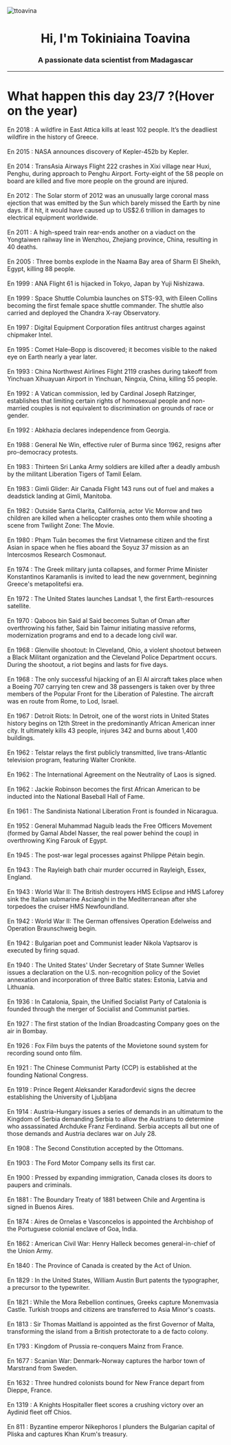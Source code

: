 
<p align="left"> <img src="https://komarev.com/ghpvc/?username=ttoavina&label=Profile%20views&color=0e75b6&style=flat" alt="ttoavina" /> </p>
<h1 align="center">Hi, I'm Tokiniaina Toavina</h1>
<h3 align="center">A passionate data scientist from Madagascar</h3>
    
<hr/>
<h1> What happen this day 23/7 ?(Hover on the year)</h1>

En 2018 : A wildfire in East Attica kills at least 102 people. It’s the deadliest wildfire in the history of Greece.
<br/><br/>
En 2015 : NASA announces discovery of Kepler-452b by Kepler.
<br/><br/>
En 2014 : TransAsia Airways Flight 222 crashes in Xixi village near Huxi, Penghu, during approach to Penghu Airport. Forty-eight of the 58 people on board are killed and five more people on the ground are injured.
<br/><br/>
En 2012 : The Solar storm of 2012 was an unusually large coronal mass ejection that was emitted by the Sun which barely missed the Earth by nine days. If it hit, it would have caused up to US$2.6 trillion in damages to electrical equipment worldwide.
<br/><br/>
En 2011 : A high-speed train rear-ends another on a viaduct on the Yongtaiwen railway line in Wenzhou, Zhejiang province, China, resulting in 40 deaths.
<br/><br/>
En 2005 : Three bombs explode in the Naama Bay area of Sharm El Sheikh, Egypt, killing 88 people.
<br/><br/>
En 1999 : ANA Flight 61 is hijacked in Tokyo, Japan by Yuji Nishizawa.
<br/><br/>
En 1999 : Space Shuttle Columbia launches on STS-93, with Eileen Collins becoming the first female space shuttle commander. The shuttle also carried and deployed the Chandra X-ray Observatory.
<br/><br/>
En 1997 : Digital Equipment Corporation files antitrust charges against chipmaker Intel.
<br/><br/>
En 1995 : Comet Hale–Bopp is discovered; it becomes visible to the naked eye on Earth nearly a year later.
<br/><br/>
En 1993 : China Northwest Airlines Flight 2119 crashes during takeoff from Yinchuan Xihuayuan Airport in Yinchuan, Ningxia, China, killing 55 people.
<br/><br/>
En 1992 : A Vatican commission, led by Cardinal Joseph Ratzinger, establishes that limiting certain rights of homosexual people and non-married couples is not equivalent to discrimination on grounds of race or gender.
<br/><br/>
En 1992 : Abkhazia declares independence from Georgia.
<br/><br/>
En 1988 : General Ne Win, effective ruler of Burma since 1962, resigns after pro-democracy protests.
<br/><br/>
En 1983 : Thirteen Sri Lanka Army soldiers are killed after a deadly ambush by the militant Liberation Tigers of Tamil Eelam.
<br/><br/>
En 1983 : Gimli Glider: Air Canada Flight 143 runs out of fuel and makes a deadstick landing at Gimli, Manitoba.
<br/><br/>
En 1982 : Outside Santa Clarita, California, actor Vic Morrow and two children are killed when a helicopter crashes onto them while shooting a scene from Twilight Zone: The Movie.
<br/><br/>
En 1980 : Phạm Tuân becomes the first Vietnamese citizen and the first Asian in space when he flies aboard the Soyuz 37 mission as an Intercosmos Research Cosmonaut.
<br/><br/>
En 1974 : The Greek military junta collapses, and former Prime Minister Konstantinos Karamanlis is invited to lead the new government, beginning Greece's metapolitefsi era.
<br/><br/>
En 1972 : The United States launches Landsat 1, the first Earth-resources satellite.
<br/><br/>
En 1970 : Qaboos bin Said al Said becomes Sultan of Oman after overthrowing his father, Said bin Taimur initiating massive reforms, modernization programs and end to a decade long civil war.
<br/><br/>
En 1968 : Glenville shootout: In Cleveland, Ohio, a violent shootout between a Black Militant organization and the Cleveland Police Department occurs. During the shootout, a riot begins and lasts for five days.
<br/><br/>
En 1968 : The only successful hijacking of an El Al aircraft takes place when a Boeing 707 carrying ten crew and 38 passengers is taken over by three members of the Popular Front for the Liberation of Palestine. The aircraft was en route from Rome, to Lod, Israel.
<br/><br/>
En 1967 : Detroit Riots: In Detroit, one of the worst riots in United States history begins on 12th Street in the predominantly African American inner city. It ultimately kills 43 people, injures 342 and burns about 1,400 buildings.
<br/><br/>
En 1962 : Telstar relays the first publicly transmitted, live trans-Atlantic television program, featuring Walter Cronkite.
<br/><br/>
En 1962 : The International Agreement on the Neutrality of Laos is signed.
<br/><br/>
En 1962 : Jackie Robinson becomes the first African American to be inducted into the National Baseball Hall of Fame.
<br/><br/>
En 1961 : The Sandinista National Liberation Front is founded in Nicaragua.
<br/><br/>
En 1952 : General Muhammad Naguib leads the Free Officers Movement (formed by Gamal Abdel Nasser, the real power behind the coup) in overthrowing King Farouk of Egypt.
<br/><br/>
En 1945 : The post-war legal processes against Philippe Pétain begin.
<br/><br/>
En 1943 : The Rayleigh bath chair murder occurred in Rayleigh, Essex, England.
<br/><br/>
En 1943 : World War II: The British destroyers HMS Eclipse and HMS Laforey sink the Italian submarine Ascianghi in the Mediterranean after she torpedoes the cruiser HMS Newfoundland.
<br/><br/>
En 1942 : World War II: The German offensives Operation Edelweiss and Operation Braunschweig begin.
<br/><br/>
En 1942 : Bulgarian poet and Communist leader Nikola Vaptsarov is executed by firing squad.
<br/><br/>
En 1940 : The United States' Under Secretary of State Sumner Welles issues a declaration on the U.S. non-recognition policy of the Soviet annexation and incorporation of three Baltic states: Estonia, Latvia and Lithuania.
<br/><br/>
En 1936 : In Catalonia, Spain, the Unified Socialist Party of Catalonia is founded through the merger of Socialist and Communist parties.
<br/><br/>
En 1927 : The first station of the Indian Broadcasting Company goes on the air in Bombay.
<br/><br/>
En 1926 : Fox Film buys the patents of the Movietone sound system for recording sound onto film.
<br/><br/>
En 1921 : The Chinese Communist Party (CCP) is established at the founding National Congress.
<br/><br/>
En 1919 : Prince Regent Aleksander Karađorđević signs the decree establishing the University of Ljubljana
<br/><br/>
En 1914 : Austria-Hungary issues a series of demands in an ultimatum to the Kingdom of Serbia demanding Serbia to allow the Austrians to determine who assassinated Archduke Franz Ferdinand. Serbia accepts all but one of those demands and Austria declares war on July 28.
<br/><br/>
En 1908 : The Second Constitution accepted by the Ottomans.
<br/><br/>
En 1903 : The Ford Motor Company sells its first car.
<br/><br/>
En 1900 : Pressed by expanding immigration, Canada closes its doors to paupers and criminals.
<br/><br/>
En 1881 : The Boundary Treaty of 1881 between Chile and Argentina is signed in Buenos Aires.
<br/><br/>
En 1874 : Aires de Ornelas e Vasconcelos is appointed the Archbishop of the Portuguese colonial enclave of Goa, India.
<br/><br/>
En 1862 : American Civil War: Henry Halleck becomes general-in-chief of the Union Army.
<br/><br/>
En 1840 : The Province of Canada is created by the Act of Union.
<br/><br/>
En 1829 : In the United States, William Austin Burt patents the typographer, a precursor to the typewriter.
<br/><br/>
En 1821 : While the Mora Rebellion continues, Greeks capture Monemvasia Castle. Turkish troops and citizens are transferred to Asia Minor's coasts.
<br/><br/>
En 1813 : Sir Thomas Maitland is appointed as the first Governor of Malta, transforming the island from a British protectorate to a de facto colony.
<br/><br/>
En 1793 : Kingdom of Prussia re-conquers Mainz from France.
<br/><br/>
En 1677 : Scanian War: Denmark–Norway captures the harbor town of Marstrand from Sweden.
<br/><br/>
En 1632 : Three hundred colonists bound for New France depart from Dieppe, France.
<br/><br/>
En 1319 : A Knights Hospitaller fleet scores a crushing victory over an Aydinid fleet off Chios.
<br/><br/>
En 811 : Byzantine emperor Nikephoros I plunders the Bulgarian capital of Pliska and captures Khan Krum's treasury.
<br/><br/>
